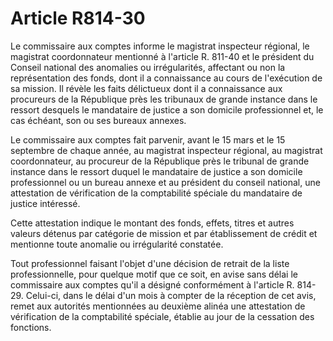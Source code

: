 # Article R814-30

Le commissaire aux comptes informe le magistrat inspecteur régional, le magistrat coordonnateur mentionné à l'article R. 811-40 et le président du Conseil national des anomalies ou irrégularités, affectant ou non la représentation des fonds, dont il a connaissance au cours de l'exécution de sa mission. Il révèle les faits délictueux dont il a connaissance aux procureurs de la République près les tribunaux de grande instance dans le ressort desquels le mandataire de justice a son domicile professionnel et, le cas échéant, son ou ses bureaux annexes.

Le commissaire aux comptes fait parvenir, avant le 15 mars et le 15 septembre de chaque année, au magistrat inspecteur régional, au magistrat coordonnateur, au procureur de la République près le tribunal de grande instance dans le ressort duquel le mandataire de justice a son domicile professionnel ou un bureau annexe et au président du conseil national, une attestation de vérification de la comptabilité spéciale du mandataire de justice intéressé.

Cette attestation indique le montant des fonds, effets, titres et autres valeurs détenus par catégorie de mission et par établissement de crédit et mentionne toute anomalie ou irrégularité constatée.

Tout professionnel faisant l'objet d'une décision de retrait de la liste professionnelle, pour quelque motif que ce soit, en avise sans délai le commissaire aux comptes qu'il a désigné conformément à l'article R. 814-29. Celui-ci, dans le délai d'un mois à compter de la réception de cet avis, remet aux autorités mentionnées au deuxième alinéa une attestation de vérification de la comptabilité spéciale, établie au jour de la cessation des fonctions.
